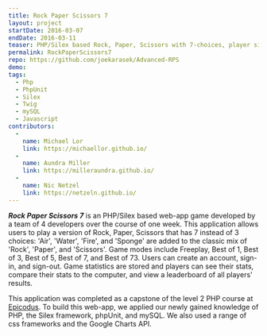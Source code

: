 ```yaml
---
title: Rock Paper Scissors 7
layout: project
startDate: 2016-03-07
endDate: 2016-03-11
teaser: PHP/Silex based Rock, Paper, Scissors with 7-choices, player sign-in, statistics and leaderboard.
permalink: RockPaperScissors7
repo: https://github.com/joekarasek/Advanced-RPS
demo:
tags:
  - Php
  - PhpUnit
  - Silex
  - Twig
  - mySQL
  - Javascript
contributors:
  -
    name: Michael Lor
    link: https://michaellor.github.io/
  -
    name: Aundra Miller
    link: https://milleraundra.github.io/
  -
    name: Nic Netzel
    link: https://netzeln.github.io/
---
```

_**Rock Paper Scissors 7**_ is an PHP/Silex based web-app game developed by a team of 4 developers over the course of one week. This application allows users to play a version of Rock, Paper, Scissors that has 7 instead of 3 choices: 'Air', 'Water', 'Fire', and 'Sponge' are added to the classic mix of 'Rock', 'Paper', and 'Scissors'. Game modes include Freeplay, Best of 1, Best of 3, Best of 5, Best of 7, and Best of 73. Users can create an account, sign-in, and sign-out. Game statistics are stored and players can see their stats, compare their stats to the computer, and view a leaderboard of all players' results.

This application was completed as a capstone of the level 2 PHP course at [Epicodus](http://www.epicodus.com/). To build this web-app, we applied our newly gained knowledge of PHP, the Silex framework, phpUnit, and mySQL. We also used a range of css frameworks and the Google Charts API.

